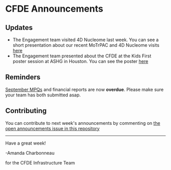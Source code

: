 # CFDE Announcements

## Updates

- The Engagement team visited 4D Nucleome last week. You can see a short presentation about our recent MoTrPAC and 4D Nucleome visits [here]()
- The Engagement team presented about the CFDE at the Kids First poster session at ASHG in Houston. You can see the poster [here](https://drive.google.com/a/ucdavis.edu/file/d/1M6FMXmbjz6OIfiowv5BJnTXKX7UBgY3C/view?usp=sharing)

## Reminders

[September MPQs](https://forms.gle/YE85EYqRRDgRDkp27) and financial reports are now **overdue**. Please make sure your team has both submitted asap.

## Contributing

You can contribute to next week's announcements by commenting on [the open
announcements issue in this repository](https://github.com/nih-cfde/announcements/issues?utf8=%E2%9C%93&q=is%3Aissue+is%3Aopen+Announcements)

---

Have a great week!

-Amanda Charbonneau

for the CFDE Infrastructure Team
